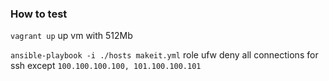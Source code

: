 ### How to test

`vagrant up` up vm with 512Mb

`ansible-playbook -i ./hosts makeit.yml` role ufw deny all connections for ssh except `100.100.100.100, 101.100.100.101`

